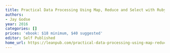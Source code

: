 ```yaml
---
title: Practical Data Processing Using Map, Reduce and Select with Ruby
authors:
- Jay Godse
year: 2016
categories: []
prices: 'ebook: $18 minimum, $40 suggested'
editor: Self Published
home_url: https://leanpub.com/practical-data-processing-using-map-reduce-select-ruby
---
```

